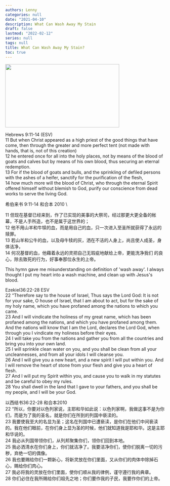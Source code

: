 ```yaml
---
authors: Lenny
categories: null
date: "2021-04-10"
description: What Can Wash Away My Stain
draft: false
lastmod: "2022-02-12"
series: null
tags: null
title: What Can Wash Away My Stain?
toc: true
---
```




<!--more-->


<img width ="360" height= "200" src = "/docs/images/Nothing_but_the_blood_of_Jesus_lyrics_and_music_by_Robert_Lowry.png"/>


‪Hebrews‬ 9:11-14 (ESV)  \
11 But when Christ appeared as a high priest of the good things that have come, then through the greater and more perfect tent (not made with hands, that is, not of this creation)   \
12 he entered once for all into the holy places, not by means of the blood of goats and calves but by means of his own blood, thus securing an eternal redemption.   \
13 For if the blood of goats and bulls, and the sprinkling of defiled persons with the ashes of a heifer, sanctify for the purification of the flesh,   \
14 how much more will the blood of Christ, who through the eternal Spirit offered himself without blemish to God, purify our conscience from dead works to serve the living God.  


希伯来书‬ 9:11-14 和合本 2010  \

11 但现在基督已经来到，作了已实现的美事的大祭司，经过那更大更全备的帐幕，不是人手所造，也不是属于这世界的；   \
12 他不用山羊和牛犊的血，而是用自己的血，只一次进入至圣所就获得了永远的赎罪。   \
13 若山羊和公牛的血，以及母牛犊的灰，洒在不洁的人身上，尚且使人成圣，身体洁净，   \
14 何况基督的血，他藉着永远的灵把自己无瑕疵地献给上帝，更能洗净我们 的良心，除去致死的行为，好事奉那位永生的上帝。  


This hymn gave me misunderstanding on definition of 'wash away'.  I always thought I put my heart into a wash machine, and clean up with Jesus's blood.  


‪Ezekiel‬36:22-28 ESV  \
22 “Therefore say to the house of Israel, Thus says the Lord God: It is not for your sake, O house of Israel, that I am about to act, but for the sake of my holy name, which you have profaned among the nations to which you came.   \
23 And I will vindicate the holiness of my great name, which has been profaned among the nations, and which you have profaned among them. And the nations will know that I am the Lord, declares the Lord God, when through you I vindicate my holiness before their eyes.   \
24 I will take you from the nations and gather you from all the countries and bring you into your own land.   \
25 I will sprinkle clean water on you, and you shall be clean from all your uncleannesses, and from all your idols I will cleanse you.   \
26 And I will give you a new heart, and a new spirit I will put within you. And I will remove the heart of stone from your flesh and give you a heart of flesh.   \
27 And I will put my Spirit within you, and cause you to walk in my statutes and be careful to obey my rules.   \
28 You shall dwell in the land that I gave to your fathers, and you shall be my people, and I will be your God.


‪以西结书‬36:22-28 和合本2010  \
22 “所以，你要对以色列家说，主耶和华如此说：以色列家啊，我做这事不是为你们，而是为了我的圣名，就是你们在所到的列国中亵渎的。   \
23 我要使我至大的名显为圣；这名在列国中已遭亵渎，是你们在他们中间亵渎的。我在他们眼前，在你们身上显为圣的时候，他们就知道我是耶和华。这是主耶和华说的。   \
24 我必从列国带领你们，从列邦聚集你们，领你们回到本地。   \
25 我必洒清水在你们身上，你们就洁净了。我要洁净你们，使你们脱离一切的污秽，弃绝一切的偶像。   \
26 我也要赐给你们一颗新心，将新灵放在你们里面，又从你们的肉体中除掉石心，赐给你们肉心。   \
27 我必将我的灵放在你们里面，使你们顺从我的律例，谨守遵行我的典章。   \
28 你们必住在我所赐给你们祖先之地；你们要作我的子民，我要作你们的上帝。
